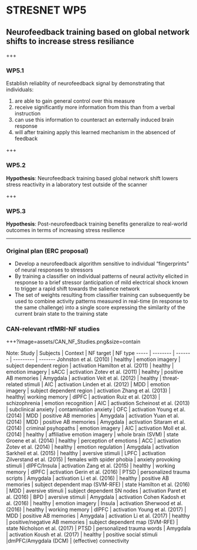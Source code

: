# STRESNET WP5

## Neurofeedback training based on global network shifts to increase stress resiliance

+++

### WP5.1
Establish reliablity of neurofeedback signal by demonstrating that individuals:
  1. are able to gain general control over this measure
  2. receive significantly more information from this than from a verbal instruction
  3. can use this information to counteract an externally induced brain response
  4. will after training apply this learned mechanism in the absenced of feedback

+++

### WP5.2
**Hypothesis**: Neurofeedback training based global network shift lowers stress reactivity in a laboratory test outside of the scanner

+++

### WP5.3
**Hypothesis**: Post-neurofeedback training benefits generalize to real-world outcomes in terms of increasing stress resilience

---

### Original plan (ERC proposal)
- Develop a neurofeedback algorithm  sensitive  to  individual  “fingerprints”  of  neural  responses  to  stressors
- By training  a classifier on individual patterns of neural activity elicited in response to a brief stressor  (anticipation of mild electrical  shock known  to  trigger  a  rapid  shift  towards  the  salience  network
- The  set  of  weights resulting from classifier training can subsequently be used to combine activity patterns measured in real-time (in response to the same challenge) into a single score expressing the similarity of the current brain state to the  training  state


### CAN-relevant rtfMRI-NF studies

+++?image=assets/CAN_NF_Studies.png&size=contain

Note:
Study | Subjects | Context | NF target | NF type
----- | -------- | ------- | --------- | -------
Johnston et al. (2010) | healthy | emotion imagery | subject dependent region | activation
Hamilton et al. (2011) | healthy | emotion imagery | sACC | activation
Zotev et al. (2011) | healhty | positive AB memories | Amygdala | activation
Veit et al. (2012) | healthy | threat-related stimuli | AIC | activation
Linden et al. (2012) | MDD | emotion imagery | subject dependent region | activation
Zhang et al. (2013) | healthy| working memory | dlPFC | activation
Ruiz et al. (2013) | schizophrenia | emotion recognition | AIC | activation
Scheinost et al. (2013) | subclinical anxiety | contamination anxiety | OFC | activation
Young et al. (2014) | MDD | positive AB memories | Amygdala | activation
Yuan et al. (2014) | MDD | positive AB memories | Amygdala | activation
Sitaram et al. (2014) | criminal psyhopaths | emotion imagery | AIC | activation
Moll et al. (2014) | healthy | affiliative emotion imagery | whole brain (SVM) | state
Groene et al. (2014) | healthy | perception of emotions | ACC | activation
Zotev et al. (2014) | healthy | emotion regulation | Amygdala | activation
Sarkheil et al. (2015) | healthy | aversive stimuli | LPFC | activation
Zilverstand et al. (2015) | females with spider phobia | anxiety provoking stimuli | dlPFC/Insula | activation
Zang et al. (2015) | healthy | working memory | dlPFC | activation
Gerin et al. (2016) | PTSD | personalized trauma scripts | Amygdala | activation
Li et al. (2016) | healthy | positive AB memories | subject dependent map (SVM-RFE) | state
Hamilton et al. (2016) | MDD | aversive stimuli | subject dependent SN nodes | activation
Paret et al. (2016) | BPD | aversive stimuli | Amygdala | activation
Cohen Kadosh et al. (2016) | healthy | emotion imagery | Insula | activation
Sherwood et al. (2016) | healthy | working memory | dlPFC | activation
Young et al. (2017) | MDD | positive AB memories | Amygdala | activation
Li et al. (2017) | healthy | positive/negative AB memories | subject dependent map (SVM-RFE) | state
Nicholson et al. (2017) | PTSD | personalized trauma words | Amygdala | activation
Koush et al. (2017) | healthy | positive social stimuli |dmPFC/Amygdala (DCM) | (effective) connectivity
